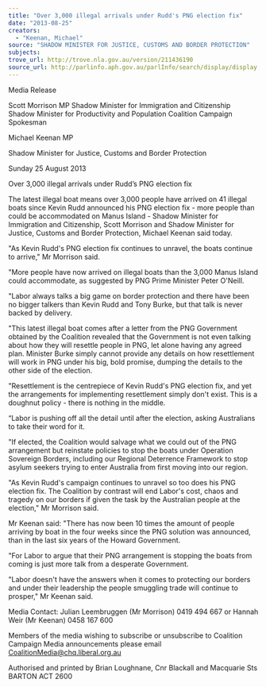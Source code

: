 ```yaml
---
title: "Over 3,000 illegal arrivals under Rudd's PNG election fix"
date: "2013-08-25"
creators:
  - "Keenan, Michael"
source: "SHADOW MINISTER FOR JUSTICE, CUSTOMS AND BORDER PROTECTION"
subjects:
trove_url: http://trove.nla.gov.au/version/211436190
source_url: http://parlinfo.aph.gov.au/parlInfo/search/display/display.w3p;query=Id%3A%22media/pressrel/2686878%22
---
```


 

 

 

 Media Release    

 Scott Morrison MP  Shadow Minister for Immigration and Citizenship  Shadow Minister for Productivity and Population  Coalition Campaign Spokesman 

 

 Michael Keenan MP 

 Shadow Minister for Justice, Customs and Border Protection 

 Sunday 25 August 2013    

 Over 3,000 illegal arrivals under Rudd’s PNG election fix    

 The latest illegal boat means over 3,000 people have arrived on 41 illegal boats since Kevin Rudd  announced his PNG election fix - more people than could be accommodated on Manus Island - Shadow  Minister for Immigration and Citizenship, Scott Morrison and Shadow Minister for Justice, Customs and  Border Protection, Michael Keenan said today.    

 "As Kevin Rudd's PNG election fix continues to unravel, the boats continue to arrive," Mr Morrison said.    

 "More people have now arrived on illegal boats than the 3,000 Manus Island could accommodate, as  suggested by PNG Prime Minister Peter O'Neill.    

 "Labor always talks a big game on border protection and there have been no bigger talkers than Kevin Rudd  and Tony Burke, but that talk is never backed by delivery.    

 "This latest illegal boat comes after a letter from the PNG Government obtained by the Coalition revealed  that the Government is not even talking about how they will resettle people in PNG, let alone having any  agreed plan. Minister Burke simply cannot provide any details on how resettlement will work in PNG under  his big, bold promise, dumping the details to the other side of the election.    

 "Resettlement is the centrepiece of Kevin Rudd's PNG election fix, and yet the arrangements for  implementing resettlement simply don't exist. This is a doughnut policy - there is nothing in the middle.     

 “Labor is pushing off all the detail until after the election, asking Australians to take their word for it.    

 "If elected, the Coalition would salvage what we could out of the PNG arrangement but reinstate policies to  stop the boats under Operation Sovereign Borders, including our Regional Deterrence Framework to stop  asylum seekers trying to enter Australia from first moving into our region.    

 "As Kevin Rudd's campaign continues to unravel so too does his PNG election fix. The Coalition by contrast  will end Labor's cost, chaos and tragedy on our borders if given the task by the Australian people at the  election," Mr Morrison said.     

 Mr Keenan said: "There has now been 10 times the amount of people arriving by boat in the four weeks  since the PNG solution was announced, than in the last six years of the Howard Government.    

 "For Labor to argue that their PNG arrangement is stopping the boats from coming is just more talk from a  desperate Government.    

 "Labor doesn't have the answers when it comes to protecting our borders and under their leadership the  people smuggling trade will continue to prosper," Mr Keenan said.    

 Media Contact: Julian Leembruggen (Mr Morrison) 0419 494 667 or Hannah Weir (Mr Keenan) 0458  167 600    

 

 

 Members of the media wishing to subscribe or unsubscribe to Coalition Campaign Media announcements please email CoalitionMedia@chq.liberal.org.au     

 Authorised and printed by Brian Loughnane, Cnr Blackall and Macquarie Sts BARTON ACT 2600 

